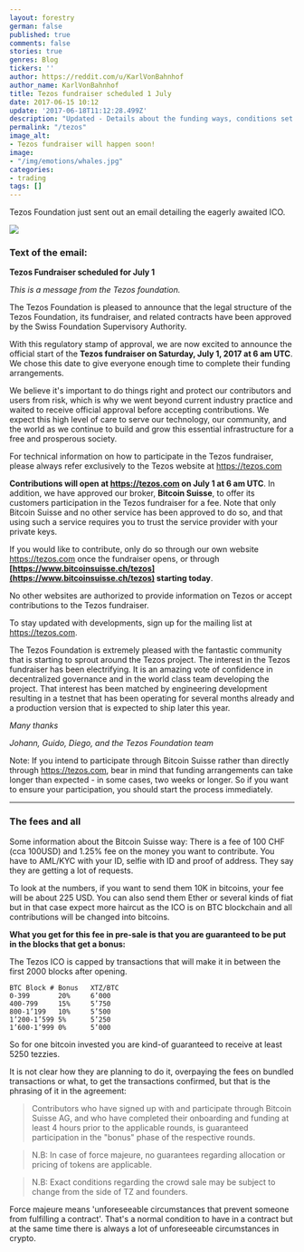 ```yaml
---
layout: forestry
german: false
published: true
comments: false
stories: true
genres: Blog
tickers: ''
author: https://reddit.com/u/KarlVonBahnhof
author_name: KarlVonBahnhof
title: Tezos fundraiser scheduled 1 July
date: 2017-06-15 10:12
update: '2017-06-18T11:12:28.499Z'
description: "Updated - Details about the funding ways, conditions set by Bitcoin Suisse and conversion rates from BTC"
permalink: "/tezos"
image_alt:
- Tezos fundraiser will happen soon!
image:
- "/img/emotions/whales.jpg"
categories:
- trading
tags: []
---
```



Tezos Foundation just sent out an email detailing the eagerly awaited ICO.

![](https://image.prntscr.com/image/XujkhUErQmCyI-hpq7qM2A.png)

### Text of the email:

**Tezos Fundraiser scheduled for July 1**

*This is a message from the Tezos foundation.*

The Tezos Foundation is pleased to announce that the legal structure of the Tezos Foundation, its fundraiser, and related contracts have been approved by the Swiss Foundation Supervisory Authority.

With this regulatory stamp of approval, we are now excited to announce the official start of the **Tezos fundraiser on Saturday, July 1, 2017 at 6 am UTC**. We chose this date to give everyone enough time to complete their funding arrangements.

We believe it's important to do things right and protect our contributors and users from risk, which is why we went beyond current industry practice and waited to receive official approval before accepting contributions. We expect this high level of care to serve our technology, our community, and the world as we continue to build and grow this essential infrastructure for a free and prosperous society.

For technical information on how to participate in the Tezos fundraiser, please always refer exclusively to the Tezos website at https://tezos.com

**Contributions will open at https://tezos.com on July 1 at 6 am UTC**. In addition, we have approved our broker, **Bitcoin Suisse**, to offer its customers participation in the Tezos fundraiser for a fee. Note that only Bitcoin Suisse and no other service has been approved to do so, and that using such a service requires you to trust the service provider with your private keys.

If you would like to contribute, only do so through our own website https://tezos.com once the fundraiser opens, or through **[https://www.bitcoinsuisse.ch/tezos](https://www.bitcoinsuisse.ch/tezos) starting today**.

No other websites are authorized to provide information on Tezos or accept contributions to the Tezos fundraiser.

To stay updated with developments, sign up for the mailing list at https://tezos.com.

The Tezos Foundation is extremely pleased with the fantastic community that is starting to sprout around the Tezos project. The interest in the Tezos fundraiser has been electrifying. It is an amazing vote of confidence in decentralized governance and in the world class team developing the project. That interest has been matched by engineering development resulting in a testnet that has been operating for several months already and a production version that is expected to ship later this year.

*Many thanks*

*Johann, Guido, Diego, and the Tezos Foundation team*

Note: If you intend to participate through Bitcoin Suisse rather than directly through https://tezos.com, bear in mind that funding arrangements can take longer than expected - in some cases, two weeks or longer. So if you want to ensure your participation, you should start the process immediately.

<hr>

### The fees and all

Some information about the Bitcoin Suisse way: There is a fee of 100 CHF (cca 100USD) and 1.25% fee on the money you want to contribute. You have to AML/KYC with your ID, selfie with ID and proof of address. They say they are getting a lot of requests.

To look at the numbers, if you want to send them 10K in bitcoins, your fee will be about 225 USD. You can also send them Ether or several kinds of fiat but in that case expect more haircut as the ICO is on BTC blockchain and all contributions will be changed into bitcoins.

**What you get for this fee in pre-sale is that you are guaranteed to be put in the blocks that get a bonus:**

The Tezos ICO is capped by transactions that will make it in between the first 2000 blocks after opening.

```
BTC Block # Bonus   XTZ/BTC
0-399       20%     6’000
400-799     15%     5’750
800-1’199   10%     5’500
1’200-1’599 5%      5’250
1’600-1’999 0%      5’000
```

So for one bitcoin invested you are kind-of guaranteed to receive at least 5250 tezzies.

It is not clear how they are planning to do it, overpaying the fees on bundled transactions or what, to get the transactions confirmed, but that is the phrasing of it in the agreement:

> Contributors who have signed up with and participate through Bitcoin Suisse AG, and who have completed their onboarding and funding at least 4 hours prior to the applicable rounds, is guaranteed participation in the "bonus" phase of the respective rounds.

> N.B: In case of force majeure, no guarantees regarding allocation or pricing of tokens are applicable.

> N.B: Exact conditions regarding the crowd sale may be subject to change from the side of TZ and founders.

Force majeure means 'unforeseeable circumstances that prevent someone from fulfilling a contract'. That's a normal condition to have in a contract but at the same time there is always a lot of unforeseeable circumstances in crypto.
